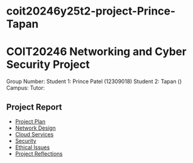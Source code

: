 # coit20246y25t2-project-Prince-Tapan

# COIT20246 Networking and Cyber Security Project

Group Number: 
Student 1: Prince Patel (12309018) 
Student 2: Tapan () 
Campus: 
Tutor: 

## Project Report
- [Project Plan](./plan.md)
- [Network Design](./network.md)
- [Cloud Services](./cloud.md)
- [Security](./security.md)
- [Ethical Issues](./ethics.md)
- [Project Reflections](./reflection.md)
